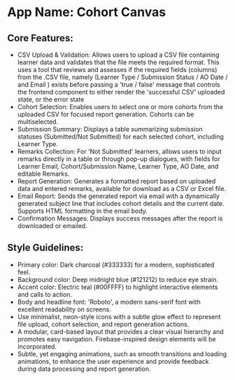# **App Name**: Cohort Canvas

## Core Features:

- CSV Upload & Validation: Allows users to upload a CSV file containing learner data and validates that the file meets the required format. This uses a tool that reviews and assesses if the required fields (columns) from the .CSV file, namely (Learner Type / Submission Status / AO Date / and Email ) exists before passing a 'true / false' message that controls the frontend component to either render the 'successful CSV' uploaded state, or the error state
- Cohort Selection: Enables users to select one or more cohorts from the uploaded CSV for focused report generation. Cohorts can be multiselected.
- Submission Summary: Displays a table summarizing submission statuses (Submitted/Not Submitted) for each selected cohort, including Learner Type.
- Remarks Collection: For 'Not Submitted' learners, allows users to input remarks directly in a table or through pop-up dialogues, with fields for Learner Email, Cohort/Submission Name, Learner Type, AO Date, and editable Remarks.
- Report Generation: Generates a formatted report based on uploaded data and entered remarks, available for download as a CSV or Excel file.
- Email Report: Sends the generated report via email with a dynamically generated subject line that includes cohort details and the current date. Supports HTML formatting in the email body.
- Confirmation Messages: Displays success messages after the report is downloaded or emailed.

## Style Guidelines:

- Primary color: Dark charcoal (#333333) for a modern, sophisticated feel.
- Background color: Deep midnight blue (#121212) to reduce eye strain.
- Accent color: Electric teal (#00FFFF) to highlight interactive elements and calls to action.
- Body and headline font: 'Roboto', a modern sans-serif font with excellent readability on screens.
- Use minimalist, neon-style icons with a subtle glow effect to represent file upload, cohort selection, and report generation actions.
- A modular, card-based layout that provides a clear visual hierarchy and promotes easy navigation. Firebase-inspired design elements will be incorporated.
- Subtle, yet engaging animations, such as smooth transitions and loading animations, to enhance the user experience and provide feedback during data processing and report generation.